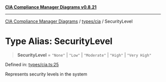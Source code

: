 [**CIA Compliance Manager Diagrams v0.8.21**](../../../README.md)

***

[CIA Compliance Manager Diagrams](../../../modules.md) / [types/cia](../README.md) / SecurityLevel

# Type Alias: SecurityLevel

> **SecurityLevel** = `"None"` \| `"Low"` \| `"Moderate"` \| `"High"` \| `"Very High"`

Defined in: [types/cia.ts:25](https://github.com/Hack23/cia-compliance-manager/blob/689e67e40bb6afe811128d672a0d7dd5fcbdaea5/src/types/cia.ts#L25)

Represents security levels in the system
